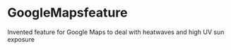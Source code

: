 # GoogleMapsfeature
Invented feature for Google Maps to deal with heatwaves and high UV sun exposure
